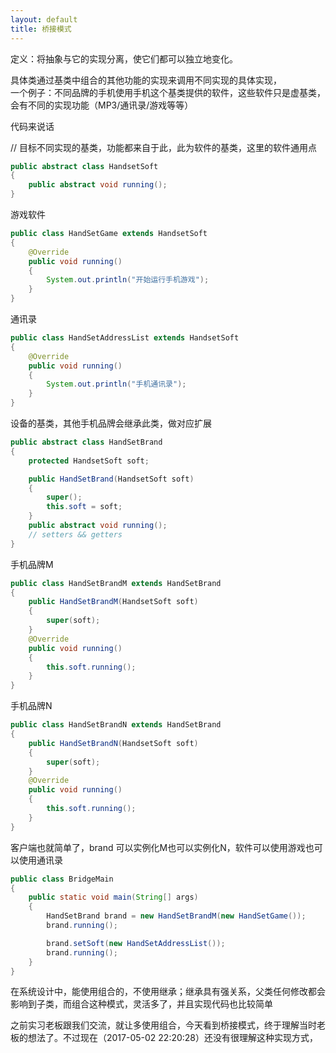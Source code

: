 ```yaml
---
layout: default
title: 桥接模式
---
```



定义：将抽象与它的实现分离，使它们都可以独立地变化。

具体类通过基类中组合的其他功能的实现来调用不同实现的具体实现，  
一个例子：不同品牌的手机使用手机这个基类提供的软件，这些软件只是虚基类，会有不同的实现功能（MP3/通讯录/游戏等等）

代码来说话


// 目标不同实现的基类，功能都来自于此，此为软件的基类，这里的软件通用点
```java
public abstract class HandsetSoft
{
	public abstract void running();
}
```


游戏软件
```java
public class HandSetGame extends HandsetSoft
{
	@Override
	public void running()
	{
		System.out.println("开始运行手机游戏");
	}
}
```


通讯录
```java
public class HandSetAddressList extends HandsetSoft
{
	@Override
	public void running()
	{
		System.out.println("手机通讯录");
	}
}
```


设备的基类，其他手机品牌会继承此类，做对应扩展
```java
public abstract class HandSetBrand
{
	protected HandsetSoft soft;

	public HandSetBrand(HandsetSoft soft)
	{
		super();
		this.soft = soft;
	}
	public abstract void running();
	// setters && getters
}
```


手机品牌M
```java
public class HandSetBrandM extends HandSetBrand
{
	public HandSetBrandM(HandsetSoft soft)
	{
		super(soft);
	}
	@Override
	public void running()
	{
		this.soft.running();
	}
}
```



手机品牌N
```java
public class HandSetBrandN extends HandSetBrand
{
	public HandSetBrandN(HandsetSoft soft)
	{
		super(soft);
	}
	@Override
	public void running()
	{
		this.soft.running();
	}
}
```


客户端也就简单了，brand 可以实例化M也可以实例化N，软件可以使用游戏也可以使用通讯录
```java
public class BridgeMain
{
	public static void main(String[] args)
	{
		HandSetBrand brand = new HandSetBrandM(new HandSetGame());
		brand.running();

		brand.setSoft(new HandSetAddressList());
		brand.running();
	}
}
```


在系统设计中，能使用组合的，不使用继承；继承具有强关系，父类任何修改都会影响到子类，而组合这种模式，灵活多了，并且实现代码也比较简单

之前实习老板跟我们交流，就让多使用组合，今天看到桥接模式，终于理解当时老板的想法了。不过现在（2017-05-02 22:20:28）还没有很理解这种实现方式，

